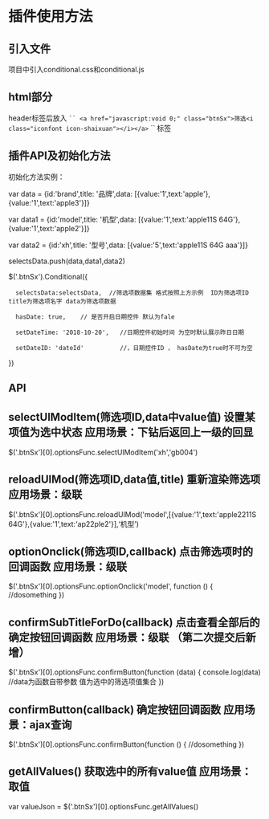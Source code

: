 # 插件使用方法

引入文件
-------
项目中引入conditional.css和conditional.js

html部分
-------
header标签后放入
` `` <a href="javascript:void 0;" class="btnSx">筛选<i class="iconfont icon-shaixuan"></i></a>
` `` 
标签

插件API及初始化方法
----- 
  初始化方法实例：  
  
  var data = {id:'brand',title: '品牌',data: [{value:'1',text:'apple'},{value:'1',text:'apple3'}]}   
  
  var data1 = {id:'model',title: '机型',data: [{value:'1',text:'apple11S 64G'},{value:'1',text:'apple2'}]}   
  
  var data2 = {id:'xh',title: '型号',data: [{value:'5',text:'apple11S 64G aaa'}]}  
  
  selectsData.push(data,data1,data2)     
  
  $('.btnSx').Conditional({      
  
      selectsData:selectsData,  //筛选项数据集 格式按照上方示例  ID为筛选项ID title为筛选项名字 data为筛选项数据    
      
      hasDate: true,    // 是否开启日期控件 默认为fale      
      
      setDateTime: '2018-10-20',   //日期控件初始时间 为空时默认展示昨日日期    
      
      setDateID: 'dateId'          //，日期控件ID ， hasDate为true时不可为空     
      
  })    
  
  API  
  ---
  selectUlModItem(筛选项ID,data中value值)  设置某项值为选中状态 应用场景：下钻后返回上一级的回显
  --
  $('.btnSx')[0].optionsFunc.selectUlModItem('xh','gb004')
  
  reloadUlMod(筛选项ID,data值,title)  重新渲染筛选项 应用场景：级联
  --
  $('.btnSx')[0].optionsFunc.reloadUlMod('model',[{value:'1',text:'apple2211S 64G'},{value:'1',text:'ap22ple2'}],‘机型’)
  
  optionOnclick(筛选项ID,callback) 点击筛选项时的回调函数 应用场景：级联
  --
   $('.btnSx')[0].optionsFunc.optionOnclick('model', function () {
  //dosomething
  })
  
  confirmSubTitleForDo(callback)  点击查看全部后的确定按钮回调函数 应用场景：级联 （第二次提交后新增）
  --
  $('.btnSx')[0].optionsFunc.confirmButton(function (data) {
    console.log(data) //data为函数自带参数 值为选中的筛选项值集合
  })
  
  confirmButton(callback)  确定按钮回调函数 应用场景：ajax查询
  --
  $('.btnSx')[0].optionsFunc.confirmButton(function () {
    //dosomething
  })
  
  getAllValues()  获取选中的所有value值 应用场景：取值
  --
  var valueJson = $('.btnSx')[0].optionsFunc.getAllValues()
